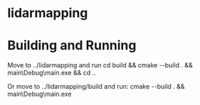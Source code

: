 # lidarmapping

# Building and Running
Move to ../lidarmapping and run
cd build && cmake --build . && main\Debug\main.exe && cd ..

Or move to ../lidarmapping/build and run: 
cmake --build . && main\Debug\main.exe 